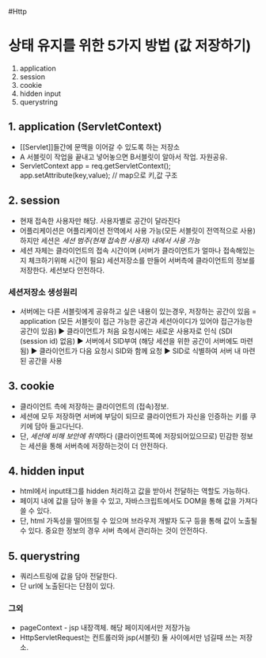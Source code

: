 #Http
# 상태 유지를 위한 5가지 방법 (값 저장하기)
1. application
2. session
3. cookie
4. hidden input
5. querystring

## 1. application (ServletContext)
- [[Servlet]]들간에 문맥을 이어갈 수 있도록 하는 저장소
- A 서블릿이 작업을 끝내고 넣어놓으면 B서블릿이 알아서 작업. 자원공유.
- ServletContext app = req.getServletContext();
	app.setAttribute(key,value); // map으로 키,값 구조

## 2. session
- 현재 접속한 사용자만 해당. 사용자별로 공간이 달라진다
-  어플리케이션은 어플리케이션 전역에서 사용 가능(모든 서블릿이 전역적으로 사용) 하지만 세션은 *세션 범주(현재 접속한 사용자) 내에서 사용 가능*
- 세션 자체는 클라이언트의 접속 시간이며 (서버가 클라이언트가 얼마나 접속해있는지 체크하기위해 시간이 필요) 세션저장소를 만들어 서버측에 클라이언트의 정보를 저장한다. 세션보다 안전하다.
### 세션저장소 생성원리
-  서버에는 다른 서블릿에게 공유하고 싶은 내용이 있는경우, 저장하는 공간이 있음 = application (모든 서블릿이 접근 가능한 공간과 세션아이디가 있어야 접근가능한 공간이 있음) ▶ 클라이언트가 처음 요청시에는 새로운 사용자로 인식 (SDI (session id) 없음) ▶ 서버에서 SID부여 (해당 세션을 위한 공간이 서버에도 마련됨) ▶ 클라이언트가 다음 요청시 SID와 함께 요청 ▶ SID로 식별하여 서버 내 마련된 공간을 사용

## 3. cookie
- 클라이언트 측에 저장하는 클라이언트의 (접속)정보.
- 세션에 모두 저장하면 서버에 부담이 되므로 클라이언트가 자신을 인증하는 키를 쿠키에 담아 들고다닌다.
- 단, *세션에 비해 보안에 취약*하다 (클라이언트쪽에 저장되어있으므로) 민감한 정보는 세션을 통해 서버측에 저장하는것이 더 안전하다.

## 4. hidden input
- html에서 input태그를 hidden 처리하고 값을 받아서 전달하는 역할도 가능하다.
- 페이지 내에 값을 담아 놓을 수 있고, 자바스크립트에서도 DOM을 통해 값을 가져다쓸 수 있다.
- 단, html 가독성을 떨어뜨릴 수 있으며 브라우저 개발자 도구 등을 통해 값이 노출될 수 있다. 중요한 정보의 경우 서버 측에서 관리하는 것이 안전하다.

## 5. querystring
- 쿼리스트링에 값을 담아 전달한다. 
- 단 url에 노출된다는 단점이 있다.

### 그외
- pageContext - jsp 내장객체. 해당 페이지에서만 저장가능
- HttpServletRequest는 컨트롤러와 jsp(서블릿) 둘 사이에서만 넘길때 쓰는 저장소.
